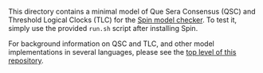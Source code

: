This directory contains a minimal model of
Que Sera Consensus (QSC) and Threshold Logical Clocks (TLC)
for the [Spin model checker](https://spinroot.com/spin/whatispin.html).
To test it, simply use the provided `run.sh` script after installing Spin.

For background information on QSC and TLC,
and other model implementations in several languages, please see the
[top level of this repository](https://github.com/dedis/tlc/).
